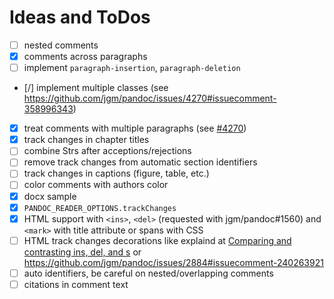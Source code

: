 # Ideas and ToDos

- [ ] nested comments
- [x] comments across paragraphs
- [ ] implement `paragraph-insertion`, `paragraph-deletion`
- [/] implement multiple classes (see https://github.com/jgm/pandoc/issues/4270#issuecomment-358996343)
- [x] treat comments with multiple paragraphs (see [#4270](https://github.com/jgm/pandoc/issues/4270))
- [x] track changes in chapter titles
- [ ] combine Strs after acceptions/rejections
- [ ] remove track changes from automatic section identifiers
- [ ] track changes in captions (figure, table, etc.)
- [ ] color comments with authors color
- [x] docx sample
- [x] `PANDOC_READER_OPTIONS.trackChanges`
- [x] HTML support with `<ins>`, `<del>` (requested with jgm/pandoc#1560) and `<mark>` with title attribute or spans with CSS
- [ ] HTML track changes decorations like explaind at [Comparing and contrasting ins, del, and s](http://html5doctor.com/ins-del-s) or https://github.com/jgm/pandoc/issues/2884#issuecomment-240263921
- [ ] auto identifiers, be careful on nested/overlapping comments
- [ ] citations in comment text
